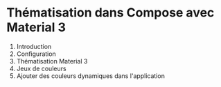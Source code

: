 # Thématisation dans Compose avec Material 3

1. Introduction
2. Configuration
3. Thématisation Material 3
4. Jeux de couleurs
5. Ajouter des couleurs dynamiques dans l'application